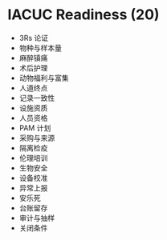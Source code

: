 # IACUC Readiness (20)

- 3Rs 论证
- 物种与样本量
- 麻醉镇痛
- 术后护理
- 动物福利与富集
- 人道终点
- 记录一致性
- 设施资质
- 人员资格
- PAM 计划
- 采购与来源
- 隔离检疫
- 伦理培训
- 生物安全
- 设备校准
- 异常上报
- 安乐死
- 台账留存
- 审计与抽样
- 关闭条件
